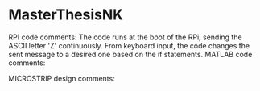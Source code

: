 # MasterThesisNK
RPI code comments:
The code runs at the boot of the RPi, sending the ASCII letter 'Z' continuously. From keyboard input, the code changes the sent message to a desired one based on the if statements. 
MATLAB code comments:

MICROSTRIP design comments:
